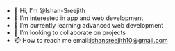 - 👋 Hi, I’m @Ishan-Sreejith
- 👀 I’m interested in app and web development
- 🌱 I’m currently learning advanced web development
- 💞️ I’m looking to collaborate on projects
- 📫 How to reach me email:ishansreejith10@gmail.com
